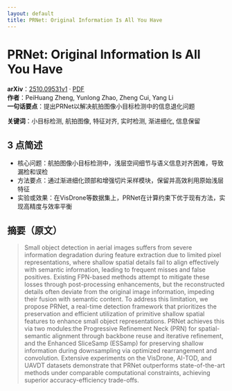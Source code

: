 ```yaml
---
layout: default
title: PRNet: Original Information Is All You Have
---
```


# PRNet: Original Information Is All You Have
**arXiv**：[2510.09531v1](https://arxiv.org/abs/2510.09531) · [PDF](https://arxiv.org/pdf/2510.09531.pdf)  
**作者**：PeiHuang Zheng, Yunlong Zhao, Zheng Cui, Yang Li  
**一句话要点**：提出PRNet以解决航拍图像小目标检测中的信息退化问题

**关键词**：小目标检测, 航拍图像, 特征对齐, 实时检测, 渐进细化, 信息保留

## 3 点简述
- 核心问题：航拍图像小目标检测中，浅层空间细节与语义信息对齐困难，导致漏检和误检
- 方法要点：通过渐进细化颈部和增强切片采样模块，保留并高效利用原始浅层特征
- 实验或效果：在VisDrone等数据集上，PRNet在计算约束下优于现有方法，实现高精度与效率平衡

## 摘要（原文）

> Small object detection in aerial images suffers from severe information
> degradation during feature extraction due to limited pixel representations,
> where shallow spatial details fail to align effectively with semantic
> information, leading to frequent misses and false positives. Existing FPN-based
> methods attempt to mitigate these losses through post-processing enhancements,
> but the reconstructed details often deviate from the original image
> information, impeding their fusion with semantic content. To address this
> limitation, we propose PRNet, a real-time detection framework that prioritizes
> the preservation and efficient utilization of primitive shallow spatial
> features to enhance small object representations. PRNet achieves this via two
> modules:the Progressive Refinement Neck (PRN) for spatial-semantic alignment
> through backbone reuse and iterative refinement, and the Enhanced SliceSamp
> (ESSamp) for preserving shallow information during downsampling via optimized
> rearrangement and convolution. Extensive experiments on the VisDrone, AI-TOD,
> and UAVDT datasets demonstrate that PRNet outperforms state-of-the-art methods
> under comparable computational constraints, achieving superior
> accuracy-efficiency trade-offs.

